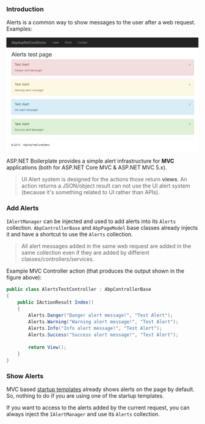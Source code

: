 ### Introduction

Alerts is a common way to show messages to the user after a web request. Examples:

<img src="images/UI-Alerts.png" alt="UI Alerts" class="img-thumbnail" />

ASP.NET Boilerplate provides a simple alert infrastructure for **MVC** applications (both for ASP.NET Core MVC & ASP.NET MVC 5.x).

> UI Alert system is designed for the actions those return **views**. An action returns a JSON/object result can not use the UI alert system (because it's something related to UI rather than APIs).

### Add Alerts

`IAlertManager` can be injected and used to add alerts into its `Alerts` collection. `AbpControllerBase` and `AbpPageModel`  base classes already injects it and have a shortcut to use the `Alerts` collection.

> All alert messages added in the same web request are added in the same collection even if they are added by different classes/controllers/services.

Example MVC Controller action (that produces the output shown in the figure above):

```c#
public class AlertsTestController : AbpControllerBase
{
    public IActionResult Index()
    {
        Alerts.Danger("Danger alert message!", "Test Alert");
        Alerts.Warning("Warning alert message!", "Test Alert");
        Alerts.Info("Info alert message!", "Test Alert");
        Alerts.Success("Success alert message!", "Test Alert");

        return View();
    }
}
```

### Show Alerts

MVC based [startup templates](https://aspnetboilerplate.com/Templates) already shows alerts on the page by default. So, nothing to do if you are using one of the startup templates.

If you want to access to the alerts added by the current request, you can always inject the `IAlertManager` and use its `Alerts` collection.